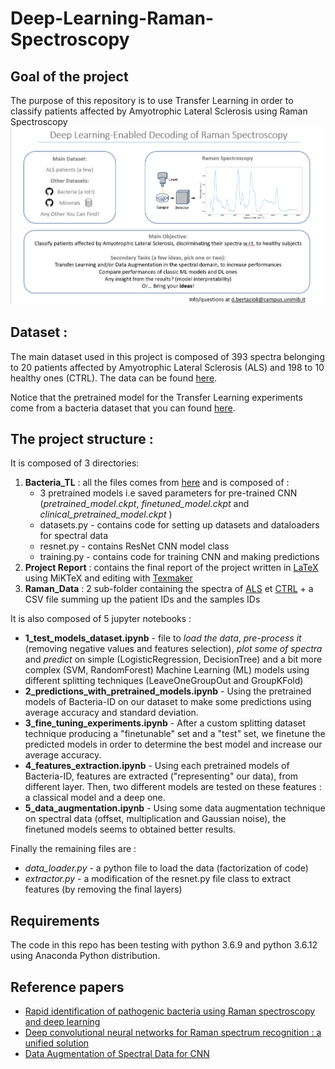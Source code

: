 # Deep-Learning-Raman-Spectroscopy

## Goal of the project
The purpose of this repository is to use Transfer Learning in order to classify patients affected by Amyotrophic Lateral Sclerosis using Raman Spectroscopy
![Project Presentation](https://github.com/nsgln/Deep-Learning-Raman-Spectroscopy/blob/main/ProjectPresentation.png)


## Dataset :
The main dataset used in this project is composed of 393 spectra belonging to 20 patients
affected by Amyotrophic Lateral Sclerosis (ALS) and 198 to 10 healthy ones (CTRL).
The data can be found [here](https://github.com/nsgln/Deep-Learning-Raman-Spectroscopy/tree/main/Raman_Data).

Notice that the pretrained model for the Transfer Learning experiments come from a bacteria dataset that you can found [here](https://github.com/csho33/bacteria-ID/blob/master/data/data.md).

## The project structure :
It is composed of 3 directories:
1) **Bacteria_TL** : all the files comes from [here](https://github.com/csho33/bacteria-ID) and is composed of : 
    - 3 pretrained models i.e saved parameters for pre-trained CNN (*pretrained_model.ckpt*, *finetuned_model.ckpt* and *clinical_pretrained_model.ckpt* )
    - datasets.py - contains code for setting up datasets and dataloaders for spectral data
    - resnet.py - contains ResNet CNN model class
    - training.py - contains code for training CNN and making predictions
2) **Project Report** : contains the final report of the project written in [LaTeX](https://www.latex-project.org/) using  MiKTeX and editing with [Texmaker](https://www.xm1math.net/texmaker/)
3) **Raman_Data** : 2 sub-folder containing the spectra of [ALS](https://github.com/nsgln/Deep-Learning-Raman-Spectroscopy/tree/main/Raman_Data/ALS) et [CTRL](https://github.com/nsgln/Deep-Learning-Raman-Spectroscopy/tree/main/Raman_Data/CTRL) + a CSV file summing up the patient IDs and the samples IDs

It is also composed of 5 jupyter notebooks :
 - **1_test_models_dataset.ipynb** - file to *load the data*, *pre-process it* (removing negative values and features selection), *plot some of spectra* and *predict* on simple (LogisticRegression, DecisionTree) and a bit more complex (SVM, RandomForest) Machine Learning (ML) models using different splitting techniques (LeaveOneGroupOut and GroupKFold)
 - **2_predictions_with_pretrained_models.ipynb** - Using the pretrained models of Bacteria-ID on our dataset to make some predictions using average accuracy and standard deviation.
 - **3_fine_tuning_experiments.ipynb** - After a custom splitting dataset technique producing a "finetunable" set and a "test" set, we finetune the predicted models in order to determine the best model and increase our average accuracy.
 - **4_features_extraction.ipynb** - Using each pretrained models of Bacteria-ID, features are extracted ("representing" our data), from different layer. Then, two different models are tested on these features : a classical model and a deep one. 
 - **5_data_augmentation.ipynb** - Using some data augmentation technique on spectral data (offset, multiplication and Gaussian noise), the finetuned models seems to obtained better results.


Finally the remaining files are :
 - *data_loader.py* - a python file to load the data (factorization of code)
 - *extractor.py* - a modification of the resnet.py file class to extract features (by removing the final layers)
    
    
## Requirements

The code in this repo has been testing with python 3.6.9 and python 3.6.12 using Anaconda Python distribution.

## Reference papers
- [Rapid identification of pathogenic bacteria using Raman spectroscopy and deep learning](https://www.nature.com/articles/s41467-019-12898-9)
- [Deep convolutional neural networks for Raman spectrum recognition : a unified solution](https://pubs.rsc.org/en/content/articlelanding/2017/an/c7an01371j#!divAbstract)
- [Data Augmentation of Spectral Data for CNN](https://arxiv.org/pdf/1710.01927.pdf)

